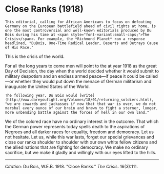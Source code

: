 <!--
title:   Close Ranks
author:  Du Bois, W.E.B.
journal: The Crisis
year:    1918
volume:  16
issue:   3
pages:   111
-->
# Close Ranks (1918)

```{margin}
This editorial, calling for African Americans to focus on defeating Germany on the European battlefield ahead of civil rights at home, is one the most controversial and well-known editorials produced by Du Bois during his time at <span style="font-variant:small-caps;">The Crisis</span>. For example, the *Richmond Planet* ran a response headlined, "DuBois, One-Time Radical Leader, Deserts and Betrays Cause of His Race."
```

This is the crisis of the world.

For all the long years to come men will point to the at year 1918 as the great Day of Decision, the day when the world decided whether it would submit to military despotism and an endless armed peace—if peace it could be called—or whether they would put down the menace of German militarism and inaugurate the United States of the World.

```{margin}
The following year, Du Bois would [write](http://www.dareyoufight.org/Volumes/18/01/returning_soldiers.html), "we are cowards and jackasses if now that that war is over, we do not marshal every ounce of our brain and brawn to fight a sterner, longer, more unbending battle against the forces of hell in our own land."
```

We of the colored race have no ordinary interest in the outcome. That which the German power represents today spells death to the aspirations of Negroes and all darker races for equality, freedom and democracy. Let us not hesitate. Let us, while this war lasts, forget our special grievances and close our ranks shoulder to shoulder with our own white fellow citizens and the allied nations that are fighting for democracy. We make no ordinary sacrifice, but we make it gladly and willingly with our eyes lifted to the hills.

______________
*Citation:* Du Bois, W.E.B. 1918. "Close Ranks." *The Crisis*. 16(3):111.
